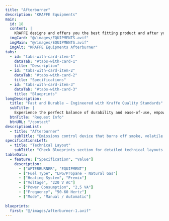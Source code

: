 ```yaml
---
title: "Afterburner"
description: "KRAFFE Equipments" 
main:
  id: 18
  content: |
    KRAFFE designs and offers you the best fitting product and after you start to use the products, KRAFFE offers you a 7/24 online customer support.
  imgCard: "@/images/EQUIPMENTS.avif"
  imgMain: "@/images/EQUIPMENTS.avif"
  imgAlt: "KRAFFE Equipments Afterburner"
tabs:
  - id: "tabs-with-card-item-1"
    dataTab: "#tabs-with-card-1"
    title: "Description"
  - id: "tabs-with-card-item-2"
    dataTab: "#tabs-with-card-2"
    title: "Specifications"
  - id: "tabs-with-card-item-3"
    dataTab: "#tabs-with-card-3"
    title: "Blueprints"
longDescription:
  title: "Fast and Durable – Engineered with Kraffe Quality Standards"
  subTitle: |
    Experience the perfect balance of durability and ease-of-use, empowering you to create extraordinary coffee experiences with confidence and precision. Check out the Afterburner from KRAFFE ROASTERS equipment.
  btnTitle: "Request Info"
  btnURL: "/contact"
descriptionList:
  - title: "Afterburner"
    subTitle: "Emissions control device that burns off smoke, volatile organic compounds (VOCs), and odors from the roasting process at high temperatures. It helps meet environmental regulations and reduces air pollution."
specificationsLeft:
  - title: "Technical Layout"
    subTitle: "Check Blueprints section for detailed technical layouts."
tableData:
  - feature: ["Specification", "Value"]
    description:
      - ["AFTERBURNER", "EQUIPMENT"]
      - ["Fuel Type", "LPG/Propane - Natural Gas"]
      - ["Heating System", "Premix"]
      - ["Voltage", "220 V AC"]
      - ["Power Consumption", "2,5 VA"]
      - ["Frequency", "50-60 Hertz"]
      - ["Mode", "Manual / Automatic"]
    
blueprints:
  first: "@/images/afterburner-1.avif"
---
```

